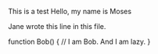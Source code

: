This is a test
Hello, my name is Moses

Jane wrote this line in this file.

function Bob()
{
  // I am Bob. And I am lazy.
}
